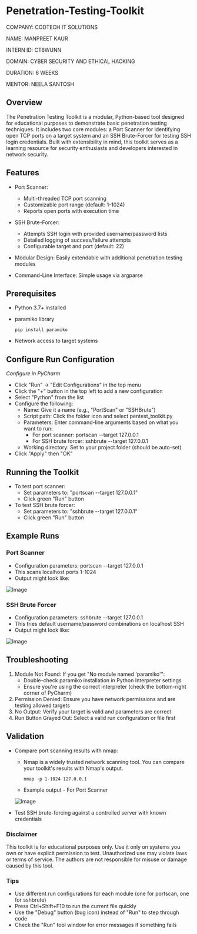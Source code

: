# Penetration-Testing-Toolkit

COMPANY: CODTECH IT SOLUTIONS

NAME: MANPREET KAUR

INTERN ID: CT6WUNN

DOMAIN: CYBER SECURITY AND ETHICAL HACKING

DURATION: 6 WEEKS

MENTOR: NEELA SANTOSH

## **Overview**

The Penetration Testing Toolkit is a modular, Python-based tool designed for educational purposes to demonstrate basic penetration testing techniques. It includes two core modules: a Port Scanner for identifying open TCP ports on a target system and an SSH Brute-Forcer for testing SSH login credentials. Built with extensibility in mind, this toolkit serves as a learning resource for security enthusiasts and developers interested in network security.

## **Features**

- Port Scanner:
  - Multi-threaded TCP port scanning
  - Customizable port range (default: 1-1024)
  - Reports open ports with execution time
    
- SSH Brute-Forcer:
  - Attempts SSH login with provided username/password lists
  - Detailed logging of success/failure attempts
  - Configurable target and port (default: 22)
    
- Modular Design: Easily extendable with additional penetration testing modules
  
- Command-Line Interface: Simple usage via argparse

## **Prerequisites**

- Python 3.7+ installed
- paramiko library

      pip install paramiko
  
- Network access to target systems

  
## **Configure Run Configuration** 
*Configure in PyCharm*
- Click "Run" → "Edit Configurations" in the top menu
- Click the "+" button in the top left to add a new configuration
- Select "Python" from the list
- Configure the following:
  - Name: Give it a name (e.g., "PortScan" or "SSHBrute")
  - Script path: Click the folder icon and select pentest_toolkit.py
  - Parameters: Enter command-line arguments based on what you want to run:
    - For port scanner: portscan --target 127.0.0.1
    - For SSH brute forcer: sshbrute --target 127.0.0.1
  - Working directory: Set to your project folder (should be auto-set)
- Click "Apply" then "OK"
  
## **Running the Toolkit**
- To test port scanner:
  - Set parameters to: "portscan --target 127.0.0.1"
  - Click green "Run" button
- To test SSH brute forcer:
  - Set parameters to: "sshbrute --target 127.0.0.1"
  - Click green "Run" button
    
## **Example Runs**

### Port Scanner
- Configuration parameters: portscan --target 127.0.0.1
- This scans localhost ports 1-1024
- Output might look like:

![Image](https://github.com/user-attachments/assets/9686bd3c-a98a-4b21-a4aa-b49883bf90a8)

### SSH Brute Forcer
- Configuration parameters: sshbrute --target 127.0.0.1
- This tries default username/password combinations on localhost SSH
- Output might look like:
  
![Image](https://github.com/user-attachments/assets/1c886f0d-16b5-43cf-9db1-6008e8264916)

## **Troubleshooting**
1. Module Not Found: If you get "No module named 'paramiko'":
   - Double-check paramiko installation in Python Interpreter settings
   - Ensure you're using the correct interpreter (check the bottom-right corner of PyCharm)
2. Permission Denied: Ensure you have network permissions and are testing allowed targets
3. No Output: Verify your target is valid and parameters are correct
4. Run Button Grayed Out: Select a valid run configuration or file first

## **Validation**
- Compare port scanning results with nmap:
  - Nmap is a widely trusted network scanning tool. You can compare your toolkit's results with Nmap's output.

        nmap -p 1-1024 127.0.0.1
  - Example output - For Port Scanner
    
  ![Image](https://github.com/user-attachments/assets/20134a83-cf9c-437b-9409-1eef6855bbc7)
  
- Test SSH brute-forcing against a controlled server with known credentials

### Disclaimer
This toolkit is for educational purposes only. Use it only on systems you own or have explicit permission to test. Unauthorized use may violate laws or terms of service. The authors are not responsible for misuse or damage caused by this tool.

### **Tips**
- Use different run configurations for each module (one for portscan, one for sshbrute)
- Press Ctrl+Shift+F10 to run the current file quickly
- Use the "Debug" button (bug icon) instead of "Run" to step through code
- Check the "Run" tool window for error messages if something fails
